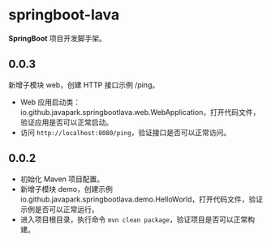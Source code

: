 # springboot-lava

**SpringBoot** 项目开发脚手架。

## 0.0.3

新增子模块 web，创建 HTTP 接口示例 /ping。

- Web 应用启动类：io.github.javapark.springbootlava.web.WebApplication，打开代码文件，验证应用是否可以正常启动。
- 访问 `http://localhost:8080/ping`，验证接口是否可以正常访问。

## 0.0.2

- 初始化 Maven 项目配置。
- 新增子模块 demo，创建示例 io.github.javapark.springbootlava.demo.HelloWorld，打开代码文件，验证示例是否可以正常运行。
- 进入项目根目录，执行命令 `mvn clean package`，验证项目是否可以正常构建。
